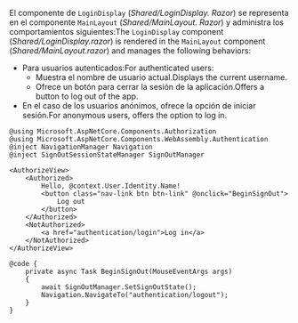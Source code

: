 <span data-ttu-id="cdbfa-101">El componente de `LoginDisplay` (*Shared/LoginDisplay. Razor*) se representa en el componente `MainLayout` (*Shared/MainLayout. Razor*) y administra los comportamientos siguientes:</span><span class="sxs-lookup"><span data-stu-id="cdbfa-101">The `LoginDisplay` component (*Shared/LoginDisplay.razor*) is rendered in the `MainLayout` component (*Shared/MainLayout.razor*) and manages the following behaviors:</span></span>

* <span data-ttu-id="cdbfa-102">Para usuarios autenticados:</span><span class="sxs-lookup"><span data-stu-id="cdbfa-102">For authenticated users:</span></span>
  * <span data-ttu-id="cdbfa-103">Muestra el nombre de usuario actual.</span><span class="sxs-lookup"><span data-stu-id="cdbfa-103">Displays the current username.</span></span>
  * <span data-ttu-id="cdbfa-104">Ofrece un botón para cerrar la sesión de la aplicación.</span><span class="sxs-lookup"><span data-stu-id="cdbfa-104">Offers a button to log out of the app.</span></span>
* <span data-ttu-id="cdbfa-105">En el caso de los usuarios anónimos, ofrece la opción de iniciar sesión.</span><span class="sxs-lookup"><span data-stu-id="cdbfa-105">For anonymous users, offers the option to log in.</span></span>

```razor
@using Microsoft.AspNetCore.Components.Authorization
@using Microsoft.AspNetCore.Components.WebAssembly.Authentication
@inject NavigationManager Navigation
@inject SignOutSessionStateManager SignOutManager

<AuthorizeView>
    <Authorized>
        Hello, @context.User.Identity.Name!
        <button class="nav-link btn btn-link" @onclick="BeginSignOut">
            Log out
        </button>
    </Authorized>
    <NotAuthorized>
        <a href="authentication/login">Log in</a>
    </NotAuthorized>
</AuthorizeView>

@code {
    private async Task BeginSignOut(MouseEventArgs args)
    {
        await SignOutManager.SetSignOutState();
        Navigation.NavigateTo("authentication/logout");
    }
}
```
